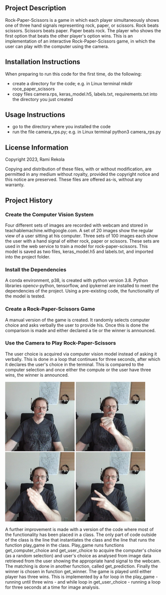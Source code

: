 ## Project Description

Rock-Paper-Scissors is a game in which each player simultaneously shows one of three hand signals representing rock, paper, or scissors. Rock beats scissors. Scissors beats paper. Paper beats rock. The player who shows the first option that beats the other player's option wins. This is an implementation of an interactive Rock-Paper-Scissors game, in which the user can play with the computer using the camera.

## Installation Instructions

When preparing to run this code for the first time, do the following:

- create a directory for the code; e.g. in Linux terminal mkdir roce_paper_scissors
- copy files camera.rps, keras_model.h5, labels.txt, requirements.txt into the directory you just created

## Usage Instructions

- go to the directory where you installed the code
- run the file camera_rps.py; e.g. in Linux terminal python3 camera_rps.py

## License Information

Copyright 2023, Rami Rekola

Copying and distribution of these files, with or without modification, are permitted in any medium without royalty, provided the copyright notice and this notice are preserved. These files are offered as-is, without any warranty.

## Project History

### Create the Computer Vision System

Four different sets of images are recorded with webcam and stored in teachablemachine.withgoogle.com. A set of 20 images show the regular view of a user sitting at his computer. Three sets of 100 images each show the user with a hand signal of either rock, paper or scissors. These sets are used in the web service to train a model for rock-paper-scissors. This model is saved as two files, keras_model.h5 and labels.txt, and imported into the project folder. 

### Install the Dependencies

A conda environment, p38, is created with python version 3.8. Python libraries opencv-python, tensorflow, and ipykernel are installed to meet the dependencies of the project. Using a pre-existing code, the functionality of the model is tested. 

### Create a Rock-Paper-Scissors Game

A manual version of the game is created. It randomly selects computer choice and asks verbally the user to provide his. Once this is done the comparison is made and either declared a tie or the winner is announced. 

### Use the Camera to Play Rock-Paper-Scissors

The user choice is acquired via computer vision model instead of asking it verbally. This is done in a loop that continues for three seconds, after which it declares the user's choice in the terminal. This is compared to the computer selection and once either the compute or the user have three wins, the winner is announced. 

![computer-vision-rock-paper-scissors](1.jpg?raw=true "Nothing")
![computer-vision-rock-paper-scissors](36.jpg?raw=true "Rock")
![computer-vision-rock-paper-scissors](26.jpg?raw=true "Paper")
![computer-vision-rock-paper-scissors](51.jpg?raw=true "Scissors")

A further improvement is made with a version of the code where most of the functionality has been placed in a class. The only part of code outside of the class is the line that instantiates the class and the line that runs the function play_game in the class. Play_game runs functions get_computer_choice and get_user_choice to acquire the computer's choice (as a random selection) and user's choice as analysed from image data retrieved from the user showing the appropriate hand signal to the webcam. The matching is done in another function, called get_prediction. Finally the winner is chosen in function get_winner. The game is played until either player has three wins. This is implemented by a for loop in the play_game - running until three wins - and while loop in get_user_choice - running a loop for three seconds at a time for image analysis. 
